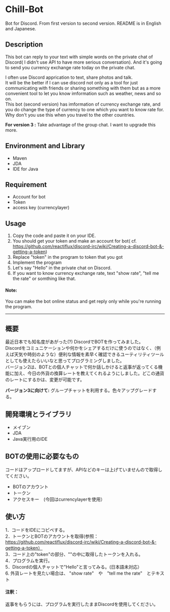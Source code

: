 # Chill-Bot
Bot for Discord. From first version to second version.
README is in English and Japanese.

## Description
This bot can reply to your text with simple words on the private chat of Discord( I didn't use API to have more serious conversation).
And it's going to send you currency exchange rate today on the private chat.

I often use Discord apprication to text, share photos and talk.   
It will be the better if I can use discord not only as a tool for just communicating with friends or sharing something with them but as a more convenient tool to let you know imformation such as weather, news and so on.  
This bot (second version) has imformation of currency exchange rate, and you do change the type of currency to one which you want to know rate for.
Why don't you use this when you travel to the other countries.  


__For version 3 :__ Take advantage of the group chat. I want to upgrade this more.


## Environment and Library
* Maven  
* JDA  
* IDE for Java 

## Requirement
* Account for bot  
* Token  
* access key (currencylayer)


## Usage
1. Copy the code and paste it on your IDE.  
2. You should get your token and make an account for bot( cf.  https://github.com/reactiflux/discord-irc/wiki/Creating-a-discord-bot-&-getting-a-token)  
3. Replace "token" in the program to token that you got  
4. Implement the program  
5. Let's say "Hello" in the private chat on Discord.  
6. If you want to know currency exchange rate, text "show rate", "tell me the rate" or somthing like that.

#### Note:
You can make the bot online status and get reply only while you're running the program.  

------------------------------------------------------------------------------------

## 概要
最近日本でも知名度があがった(?) DiscordでBOTを作ってみました。  
Discordをコミュニケーションや何かをシェアするだけに使うのではなく、（例えば天気や時刻のような）便利な情報を素早く確認できるユーティリティツールとしても使えたらいいなと思ってプログラミングしました。  
バージョン2は、BOTとの個人チャットで何か話しかけると返事が返ってくる機能に加え、今日の外貨の換算レートを教えてくれるようにしました。どこの通貨のレートにするかは、変更が可能です。

__バージョン3に向けて:__ グループチャットを利用する。色々アップグレードする。

## 開発環境とライブラリ
* メイブン  
* JDA  
* Java実行用のIDE  

## BOTの使用に必要なもの
コードはアップロードしてますが、APIなどのキーは上げていませんので取得してください。  
* BOTのアカウント  
* トークン
* アクセスキー　(今回はcurrencylayerを使用）

## 使い方
1．コードをIDEにコピペする。  
2．トークンとBOTのアカウントを取得(参照：　https://github.com/reactiflux/discord-irc/wiki/Creating-a-discord-bot-&-getting-a-token）  
3．コード上の"token"の部分、""の中に取得したトークンを入れる。  
4．プログラムを実行。  
5．Discordの個人チャットで"Hello"と言ってみる。(日本語未対応）  
6. 外貨レートを見たい場合は、 "show rate"　や　"tell me the rate"　とテキスト

#### 注釈：
返事をもらうには、プログラムを実行したままDiscordを使用してください。





